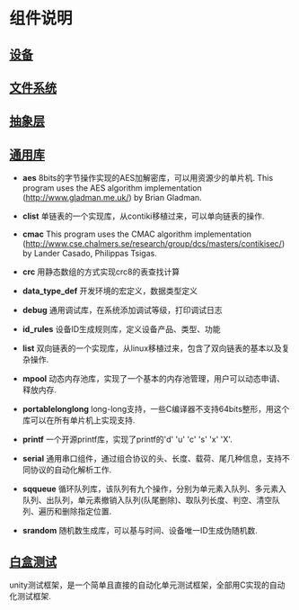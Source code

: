 # 组件说明
## [设备](#)

## [文件系统](#)

## [抽象层](#)

## [通用库](#)
- **aes** 8bits的字节操作实现的AES加解密库，可以用资源少的单片机. This program uses the AES algorithm implementation (http://www.gladman.me.uk/)
by Brian Gladman.

- **clist** 单链表的一个实现库，从contiki移植过来，可以单向链表的操作.
- **cmac** This program uses the CMAC algorithm implementation
(http://www.cse.chalmers.se/research/group/dcs/masters/contikisec/) by
Lander Casado, Philippas Tsigas.
- **crc** 用静态数组的方式实现crc8的表查找计算
- **data_type_def** 开发环境的宏定义，数据类型定义
- **debug** 通用调试库，在系统添加调试等级，打印调试日志
- **id_rules** 设备ID生成规则库，定义设备产品、类型、功能
- **list** 双向链表的一个实现库，从linux移植过来，包含了双向链表的基本以及复杂操作.
- **mpool** 动态内存池库，实现了一个基本的内存池管理，用户可以动态申请、释放内存.
- **portablelonglong** long-long支持，一些C编译器不支持64bits整形，用这个库可以在所有单片机上实现支持.
- **printf** 一个开源printf库，实现了printf的'd' 'u' 'c' 's' 'x' 'X'.
- **serial** 通用串口组件，通过组合协议的头、长度、载荷、尾几种信息，支持不同协议的自动化解析工作.
- **sqqueue** 循环队列库，该队列有九个操作，分别为单元素入队列、多元素入队列、出队列，单元素撤销入队列(队尾删除)、取队列长度、判空、清空队列、遍历和删除指定位置.
- **srandom** 随机数生成库，可以基与时间、设备唯一ID生成伪随机数.

## [白盒测试](#)
unity测试框架，是一个简单且直接的自动化单元测试框架，全部用C实现的自动化测试框架.
